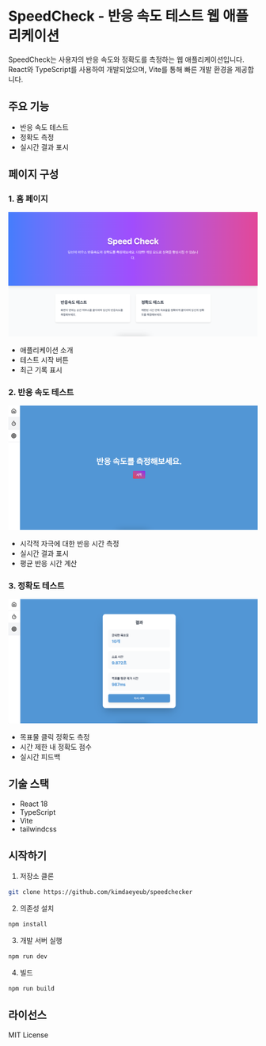 # SpeedCheck - 반응 속도 테스트 웹 애플리케이션

SpeedCheck는 사용자의 반응 속도와 정확도를 측정하는 웹 애플리케이션입니다. React와 TypeScript를 사용하여 개발되었으며, Vite를 통해 빠른 개발 환경을 제공합니다.

## 주요 기능

- 반응 속도 테스트
- 정확도 측정
- 실시간 결과 표시

## 페이지 구성

### 1. 홈 페이지

![홈 페이지](./public/images/home.png)

- 애플리케이션 소개
- 테스트 시작 버튼
- 최근 기록 표시

### 2. 반응 속도 테스트

![반응 속도 테스트](./public/images/reaction-timer.png)

- 시각적 자극에 대한 반응 시간 측정
- 실시간 결과 표시
- 평균 반응 시간 계산

### 3. 정확도 테스트

![정확도 테스트](./public/images/aim-timer.png)

- 목표물 클릭 정확도 측정
- 시간 제한 내 정확도 점수
- 실시간 피드백

## 기술 스택

- React 18
- TypeScript
- Vite
- tailwindcss

## 시작하기

1. 저장소 클론

```bash
git clone https://github.com/kimdaeyeub/speedchecker
```

2. 의존성 설치

```bash
npm install
```

3. 개발 서버 실행

```bash
npm run dev
```

4. 빌드

```bash
npm run build
```

## 라이선스

MIT License
